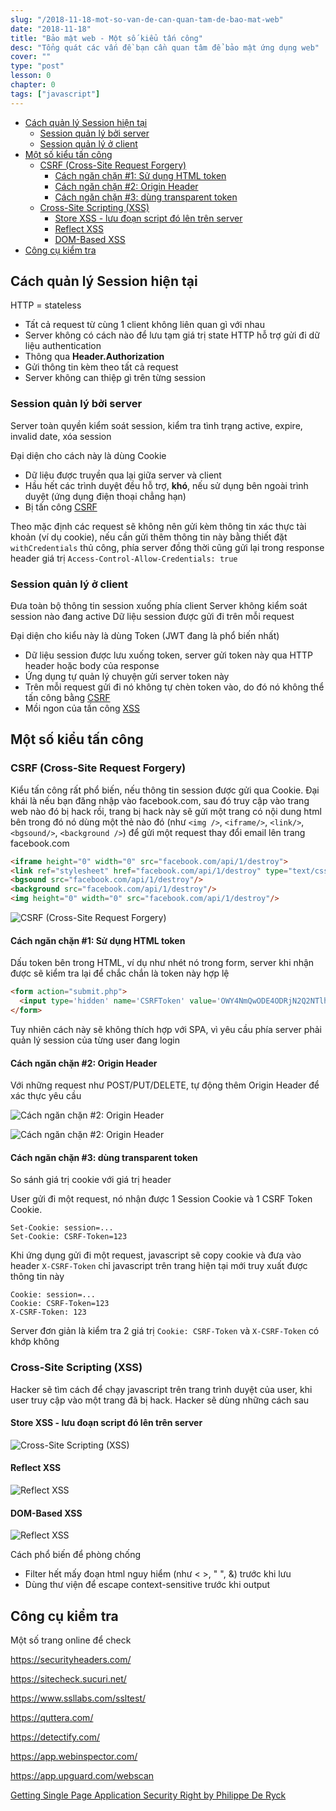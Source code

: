 ```yaml
---
slug: "/2018-11-18-mot-so-van-de-can-quan-tam-de-bao-mat-web"
date: "2018-11-18"
title: "Bảo mật web - Một số kiểu tấn công"
desc: "Tổng quát các vấn đề bạn cần quan tâm để bảo mật ứng dụng web"
cover: ""
type: "post"
lesson: 0
chapter: 0
tags: ["javascript"]
---
```


<!-- TOC -->

- [Cách quản lý Session hiện tại](#cách-quản-lý-session-hiện-tại)
  - [Session quản lý bởi server](#session-quản-lý-bởi-server)
  - [Session quản lý ở client](#session-quản-lý-ở-client)
- [Một số kiểu tấn công](#một-số-kiểu-tấn-công)
  - [CSRF (Cross-Site Request Forgery)](#csrf-cross-site-request-forgery)
    - [Cách ngăn chặn #1: Sử dụng HTML token](#cách-ngăn-chặn-1-sử-dụng-html-token)
    - [Cách ngăn chặn #2: Origin Header](#cách-ngăn-chặn-2-origin-header)
    - [Cách ngăn chặn #3: dùng transparent token](#cách-ngăn-chặn-3-dùng-transparent-token)
  - [Cross-Site Scripting (XSS)](#cross-site-scripting-xss)
    - [Store XSS - lưu đoạn script đó lên trên server](#store-xss---lưu-đoạn-script-đó-lên-trên-server)
    - [Reflect XSS](#reflect-xss)
    - [DOM-Based XSS](#dom-based-xss)
- [Công cụ kiểm tra](#công-cụ-kiểm-tra)

<!-- /TOC -->

## Cách quản lý Session hiện tại

HTTP = stateless

- Tất cả request từ cùng 1 client không liên quan gì với nhau
- Server không có cách nào để lưu tạm giá trị state
HTTP hỗ trợ gửi đi dữ liệu authentication
- Thông qua **Header.Authorization**
- Gửi thông tin kèm theo tất cả request
- Server không can thiệp gì trên từng session

### Session quản lý bởi server

Server toàn quyền kiểm soát session, kiểm tra tình trạng active, expire, invalid date, xóa session

Đại diện cho cách này là dùng Cookie

- Dữ liệu được truyền qua lại giữa server và client
- Hầu hết các trình duyệt đều hỗ trợ, **khó**, nếu sử dụng bên ngoài trình duyệt (ứng dụng điện thoại chẳng hạn)
- Bị tấn công [CSRF](#csrf-cross-site-request-forgery)

Theo mặc định các request sẽ không nên gửi kèm thông tin xác thực tài khoản (ví dụ cookie), nếu cần gửi thêm thông tin này bằng thiết đặt `withCredentials` thủ công, phía server đồng thời cũng gửi lại trong response header giá trị `Access-Control-Allow-Credentials: true`

### Session quản lý ở client

Đưa toàn bộ thông tin session xuống phía client
Server không kiểm soát session nào đang active
Dữ liệu session được gửi đi trên mỗi request

Đại diện cho kiểu này là dùng Token (JWT đang là phổ biến nhất)

- Dữ liệu session được lưu xuống token, server gửi token này qua HTTP header hoặc body của response
- Ứng dụng tự quản lý chuyện gửi server token này
- Trên mỗi request gửi đi nó không tự chèn token vào, do đó nó không thể tấn công bằng [CSRF](#csrf-cross-site-request-forgery)
- Mồi ngon của tấn công [XSS](#cross-site-scripting-xss)

## Một số kiểu tấn công

### CSRF (Cross-Site Request Forgery)

Kiểu tấn công rất phổ biến, nếu thông tin session được gửi qua Cookie. Đại khái là nếu bạn đăng nhập vào facebook.com, sau đó truy cập vào trang web nào đó bị hack rồi, trang bị hack này sẽ gửi một trang có nội dung html bên trong đó nó dùng một thẻ nào đó (như `<img />`, `<iframe/>`, `<link/>`, `<bgsound/>`, `<background />`) để gửi một request thay đổi email lên trang facebook.com

```html
<iframe height="0" width="0" src="facebook.com/api/1/destroy">
<link ref="stylesheet" href="facebook.com/api/1/destroy" type="text/css"/>
<bgsound src="facebook.com/api/1/destroy"/>
<background src="facebook.com/api/1/destroy"/>
<img height="0" width="0" src="facebook.com/api/1/destroy"/>
```

![CSRF (Cross-Site Request Forgery)](https://i.imgur.com/sRrzge5.png)

#### Cách ngăn chặn #1: Sử dụng HTML token

Dấu token bên trong HTML, ví dụ như nhét nó trong form, server khi nhận được sẽ kiểm tra lại để chắc chắn là token này hợp lệ 

```html
<form action="submit.php">
  <input type='hidden' name='CSRFToken' value='OWY4NmQwODE4ODRjN2Q2NTlhMmZlYWEwYzU1YWQwMTVhM2JmNGYxYjJiMGI4MjJjZDE1ZDZMGYwMGEwOA==' />
</form>
```

Tuy nhiên cách này sẽ không thích hợp với SPA, vì yêu cầu phía server phải quản lý session của từng user đang login

#### Cách ngăn chặn #2: Origin Header

Với những request như POST/PUT/DELETE, tự động thêm Origin Header để xác thực yêu cầu

![Cách ngăn chặn #2: Origin Header](https://i.stack.imgur.com/ymk6L.png)

![Cách ngăn chặn #2: Origin Header](https://i.imgur.com/wXzd41T.jpg)

#### Cách ngăn chặn #3: dùng transparent token

So sánh giá trị cookie với giá trị header

User gửi đi một request, nó nhận được 1 Session Cookie và 1 CSRF Token Cookie.

```
Set-Cookie: session=...
Set-Cookie: CSRF-Token=123
```

Khi ứng dụng gửi đi một request, javascript sẽ copy cookie và đưa vào header `X-CSRF-Token` chỉ javascript trên trang hiện tại mới truy xuất được thông tin này

```
Cookie: session=...
Cookie: CSRF-Token=123
X-CSRF-Token: 123
```

Server đơn giản là kiểm tra 2 giá trị `Cookie: CSRF-Token` và `X-CSRF-Token` có khớp không

### Cross-Site Scripting (XSS)

Hacker sẽ tìm cách để chạy javascript trên trang trình duyệt của user, khi user truy cập vào một trang đã bị hack. Hacker sẽ dùng những cách sau

#### Store XSS - lưu đoạn script đó lên trên server

![Cross-Site Scripting (XSS)](https://i.imgur.com/45lHKy2.jpg)

#### Reflect XSS

![Reflect XSS](https://i.imgur.com/dbRVLC5.jpg)

#### DOM-Based XSS

![Reflect XSS](https://i.imgur.com/29G28Ee.jpg)

Cách phổ biến để phòng chống

- Filter hết mấy đoạn html nguy hiểm (như < >, " ", &) trước khi lưu
- Dùng thư viện để escape context-sensitive trước khi output

## Công cụ kiểm tra

Một số trang online để check

https://securityheaders.com/

https://sitecheck.sucuri.net/

https://www.ssllabs.com/ssltest/

https://quttera.com/

https://detectify.com/

https://app.webinspector.com/

https://app.upguard.com/webscan


<a href="https://www.youtube.com/watch?v=UFPGOvDrTOk" target="_blank" rel="noopener noreferrer">Getting Single Page Application Security Right by Philippe De Ryck</a>